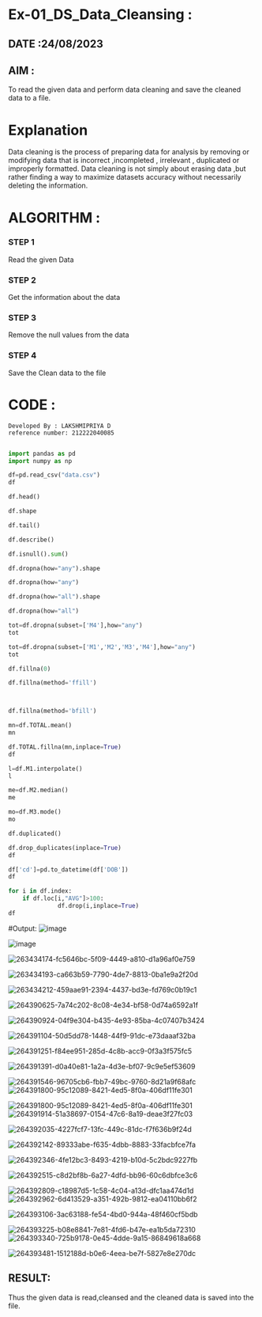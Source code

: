# Ex-01_DS_Data_Cleansing :

## DATE :24/08/2023

## AIM :
To read the given data and perform data cleaning and save the cleaned data to a file. 

# Explanation
Data cleaning is the process of preparing data for analysis by removing or modifying data that is incorrect ,incompleted , irrelevant , duplicated or improperly formatted. 
Data cleaning is not simply about erasing data ,but rather finding a way to maximize datasets accuracy without necessarily deleting the information. 

# ALGORITHM :
### STEP 1
Read the given Data
### STEP 2
Get the information about the data
### STEP 3
Remove the null values from the data
### STEP 4
Save the Clean data to the file

# CODE :
```
Developed By : LAKSHMIPRIYA D
reference number: 212222040085
```
```python

import pandas as pd
import numpy as np

df=pd.read_csv("data.csv")
df

df.head()

df.shape

df.tail()

df.describe()

df.isnull().sum()

df.dropna(how="any").shape

df.dropna(how="any")

df.dropna(how="all").shape

df.dropna(how="all")

tot=df.dropna(subset=['M4'],how="any")
tot

tot=df.dropna(subset=['M1','M2','M3','M4'],how="any")
tot

df.fillna(0)

df.fillna(method='ffill')



df.fillna(method='bfill')

mn=df.TOTAL.mean()
mn

df.TOTAL.fillna(mn,inplace=True)
df

l=df.M1.interpolate()
l

me=df.M2.median()
me

mo=df.M3.mode()
mo

df.duplicated()

df.drop_duplicates(inplace=True)
df

df['cd']=pd.to_datetime(df['DOB'])
df

for i in df.index:
    if df.loc[i,"AVG"]>100:
              df.drop(i,inplace=True)
df
```


#Output:
![image](https://github.com/gururamu08/ODD2023-Datascience-Ex01/assets/118707009/e45c5ac4-0e47-4164-b0b6-d30e30704a31)

![image](https://github.com/gururamu08/ODD2023-Datascience-Ex01/assets/118707009/bbb63c56-b62d-46fc-b33c-4496f755b433)

![263434174-fc5646bc-5f09-4449-a810-d1a96af0e759](https://github.com/gururamu08/ODD2023-Datascience-Ex01/assets/118707009/082544b5-da90-4796-8e07-9382a2813217)

![263434193-ca663b59-7790-4de7-8813-0ba1e9a2f20d](https://github.com/gururamu08/ODD2023-Datascience-Ex01/assets/118707009/47ab0428-9581-4cf0-9374-2bfafd1bcce1)

![263434212-459aae91-2394-4437-bd3e-fd769c0b19c1](https://github.com/gururamu08/ODD2023-Datascience-Ex01/assets/118707009/fa196ea9-8c8a-4408-9ff7-bc7473ecd74d)


![264390625-7a74c202-8c08-4e34-bf58-0d74a6592a1f](https://github.com/gururamu08/ODD2023-Datascience-Ex01/assets/118707009/7f88c711-9311-4899-9793-0f14b1899c9a)


![264390924-04f9e304-b435-4e93-85ba-4c07407b3424](https://github.com/gururamu08/ODD2023-Datascience-Ex01/assets/118707009/e2ff1319-77a9-4292-be6f-827149b275a1)

![264391104-50d5dd78-1448-44f9-91dc-e73daaaf32ba](https://github.com/gururamu08/ODD2023-Datascience-Ex01/assets/118707009/36d645a8-561b-4e3a-ba7b-d480cd15fb9c)

![264391251-f84ee951-285d-4c8b-acc9-0f3a3f575fc5](https://github.com/gururamu08/ODD2023-Datascience-Ex01/assets/118707009/3882b218-a3b5-4c2b-9fb1-f304d1755bff)

![264391391-d0a40e81-1a2a-4d3e-bf07-9c9e5ef53609](https://github.com/gururamu08/ODD2023-Datascience-Ex01/assets/118707009/a09fa29b-a8eb-4642-b220-5b23e8424499)

![264391546-96705cb6-fbb7-49bc-9760-8d21a9f68afc](https://github.com/gururamu08/ODD2023-Datascience-Ex01/assets/118707009/63b0d88f-be64-43be-8684-cf5fa97d42cb)
![264391800-95c12089-8421-4ed5-8f0a-406df11fe301](https://github.com/gururamu08/ODD2023-Datascience-Ex01/assets/118707009/ab368a01-501b-4ace-8e69-4b914b630cf6)



![264391800-95c12089-8421-4ed5-8f0a-406df11fe301](https://github.com/gururamu08/ODD2023-Datascience-Ex01/assets/118707009/02e21a28-1d67-4bda-bfe7-5e95d23ce8d1)
![264391914-51a38697-0154-47c6-8a19-deae3f27fc03](https://github.com/gururamu08/ODD2023-Datascience-Ex01/assets/118707009/b5c8534e-25b3-4a1d-a026-6029ff328a7c)

![264392035-4227fcf7-13fc-449c-81dc-f7f636b9f24d](https://github.com/gururamu08/ODD2023-Datascience-Ex01/assets/118707009/de7a5a78-9f01-4035-b218-cf74cdf7e3e7)

![264392142-89333abe-f635-4dbb-8883-33facbfce7fa](https://github.com/gururamu08/ODD2023-Datascience-Ex01/assets/118707009/0da375d6-564b-49e5-9b9d-fddfe8b76184)



![264392346-4fe12bc3-8493-4219-b10d-5c2bdc9227fb](https://github.com/gururamu08/ODD2023-Datascience-Ex01/assets/118707009/84849b50-acc5-470b-85d6-9b907e11e051)


![264392515-c8d2bf8b-6a27-4dfd-bb96-60c6dbfce3c6](https://github.com/gururamu08/ODD2023-Datascience-Ex01/assets/118707009/abcb5b57-dc06-4bad-908d-90a06b9ac31d)


![264392809-c18987d5-1c58-4c04-a13d-dfc1aa474d1d](https://github.com/gururamu08/ODD2023-Datascience-Ex01/assets/118707009/abf339ed-afe2-437d-99bd-0818597fadb1)
![264392962-6d413529-a351-492b-9812-ea04110bb6f2](https://github.com/gururamu08/ODD2023-Datascience-Ex01/assets/118707009/2a91e39b-9477-4b2d-b20a-ae9242799478)


![264393106-3ac63188-fe54-4bd0-944a-48f460cf5bdb](https://github.com/gururamu08/ODD2023-Datascience-Ex01/assets/118707009/4b2c230c-b46d-4756-bf5f-0e9453ba5600)

![264393225-b08e8841-7e81-4fd6-b47e-ea1b5da72310](https://github.com/gururamu08/ODD2023-Datascience-Ex01/assets/118707009/f6ad9aca-7f46-40c6-abe0-972e6165664b)
![264393340-725b9178-0e45-4dde-9a15-86849618a668](https://github.com/gururamu08/ODD2023-Datascience-Ex01/assets/118707009/dd54e103-5824-47d9-9e33-a909cf9d4024)

![264393481-1512188d-b0e6-4eea-be7f-5827e8e270dc](https://github.com/gururamu08/ODD2023-Datascience-Ex01/assets/118707009/84906ae0-c61b-4134-816d-66ec0624695c)


## RESULT:
Thus the given data is read,cleansed and the cleaned data is saved into the file.
